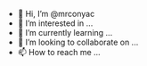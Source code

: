 - 👋 Hi, I’m @mrconyac
- 👀 I’m interested in ...
- 🌱 I’m currently learning ...
- 💞️ I’m looking to collaborate on ...
- 📫 How to reach me ...

<!---
mrconyac/mrconyac is a ✨ special ✨ repository because its `README.md` (this file) appears on your GitHub profile.
You can click the Preview link to take a look at your changes.
--->

